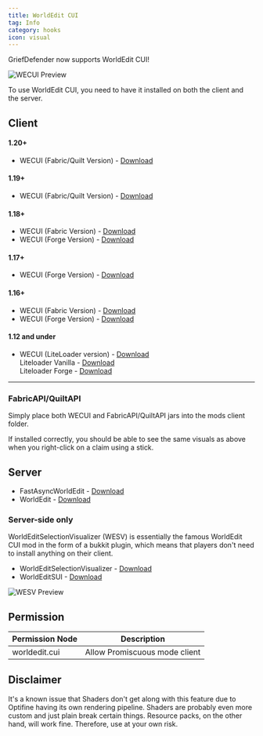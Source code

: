 ```yaml
---
title: WorldEdit CUI
tag: Info
category: hooks
icon: visual
---
```


GriefDefender now supports WorldEdit CUI!

![WECUI Preview](https://i.IMGur.com/dYyUx6m.gif)

To use WorldEdit CUI, you need to have it installed on both the client and the server. 

## Client 

#### 1.20+
* WECUI (Fabric/Quilt Version) - [Download](https://www.curseforge.com/minecraft/mc-mods/worldeditcui-fabric/files)

#### 1.19+
* WECUI (Fabric/Quilt Version) - [Download](https://www.curseforge.com/minecraft/mc-mods/worldeditcui-fabric/files)

#### 1.18+ 
* WECUI (Fabric Version) - [Download](https://www.curseforge.com/minecraft/mc-mods/worldeditcui-fabric/files)
* WECUI (Forge Version) - [Download](https://www.curseforge.com/minecraft/mc-mods/worldeditcui-forge-edition-3/files)

#### 1.17+
 * WECUI (Forge Version) - [Download](https://www.curseforge.com/minecraft/mc-mods/worldeditcui-forge-edition-3/files)

#### 1.16+
* WECUI (Fabric Version) - [Download](https://www.curseforge.com/minecraft/mc-mods/worldeditcui-fabric/files)
* WECUI (Forge Version) - [Download](https://www.curseforge.com/minecraft/mc-mods/worldeditcui-forge-edition-3/files)

#### 1.12 and under
* WECUI (LiteLoader version) - [Download](https://minecraft.curseforge.com/projects/worldeditcui)  
Liteloader Vanilla - [Download](https://www.liteloader.com/download)  
Liteloader Forge - [Download](https://jenkins.liteloader.com/job/LiteLoader%201.12.2/lastSuccessfulBuild/artifact/build/libs/liteloader-1.12.2-SNAPSHOT-release.jar)  
<hr>

### FabricAPI/QuiltAPI
Simply place both WECUI and FabricAPI/QuiltAPI jars into the mods client folder.

If installed correctly, you should be able to see the same visuals as above when you right-click on a claim using a stick.

## Server
* FastAsyncWorldEdit - [Download](https://intellectualsites.github.io/download/fawe.html)
* WorldEdit - [Download](https://builds.enginehub.org/job/worldedit?branch=master)

### Server-side only
WorldEditSelectionVisualizer (WESV) is essentially the famous WorldEdit CUI mod in the form of a bukkit plugin, which means that players don't need to install anything on their client. 

* WorldEditSelectionVisualizer  - [Download](https://www.spigotmc.org/resources/17311/)
* WorldEditSUI - [Download](https://www.spigotmc.org/resources/60726/)

![WESV Preview](/cuboid_wesv.webp)

## Permission

Permission Node                                    | Description | 
-------------------------------------------------| --------------|
worldedit.cui | Allow Promiscuous mode client

## Disclaimer

It's a known issue that Shaders don't get along with this feature due to Optifine having its own rendering pipeline. Shaders are probably even more custom and just plain break certain things. Resource packs, on the other hand, will work fine. Therefore, use at your own risk.